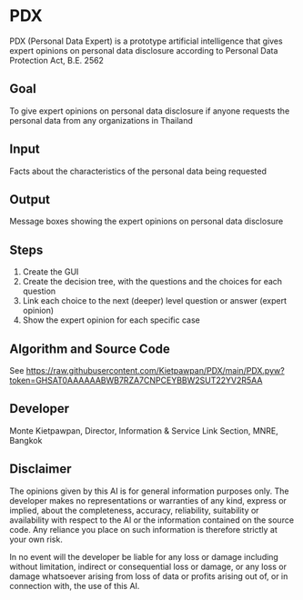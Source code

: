 # PDX
PDX (Personal Data Expert) is a prototype artificial intelligence that gives expert opinions on personal data disclosure according to Personal Data Protection Act, B.E. 2562

## Goal
To give expert opinions on personal data disclosure if anyone requests the personal data from any organizations in Thailand
  
## Input
Facts about the characteristics of the personal data being requested

## Output
Message boxes showing the expert opinions on personal data disclosure

## Steps
1. Create the GUI
2. Create the decision tree, with the questions and the choices for each question 
3. Link each choice to the next (deeper) level question or answer (expert opinion)
4. Show the expert opinion for each specific case

## Algorithm and Source Code
See https://raw.githubusercontent.com/Kietpawpan/PDX/main/PDX.pyw?token=GHSAT0AAAAAABWB7RZA7CNPCEYBBW2SUT22YV2R5AA

## Developer
Monte Kietpawpan, Director, Information & Service Link Section, MNRE, Bangkok

## Disclaimer
The opinions given by this AI is for general information purposes only. The developer makes no representations or warranties of any kind, express or implied, about the completeness, accuracy, reliability, suitability or availability with respect to the AI or the information contained on the source code. Any reliance you place on such information is therefore strictly at your own risk.

In no event will the developer be liable for any loss or damage including without limitation, indirect or consequential loss or damage, or any loss or damage whatsoever arising from loss of data or profits arising out of, or in connection with, the use of this AI.
